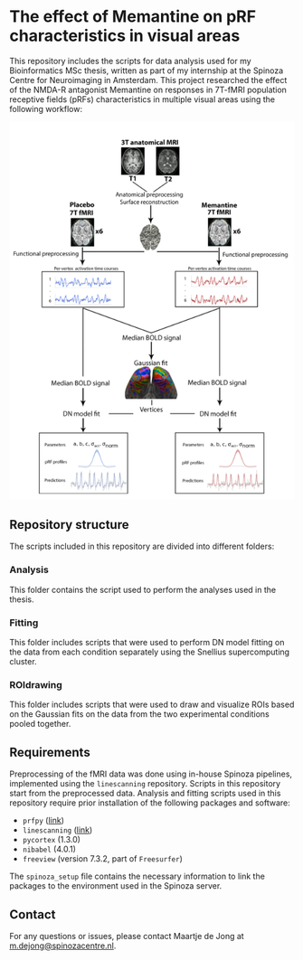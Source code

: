 # The effect of Memantine on pRF characteristics in visual areas 

This repository includes the scripts for data analysis used for my Bioinformatics MSc thesis, written as part of my internship at the Spinoza Centre for Neuroimaging in Amsterdam. This project researched the effect of the NMDA-R antagonist Memantine on responses in 7T-fMRI population receptive fields (pRFs) characteristics in multiple visual areas using the following workflow: 

![Workflow of the project](./figures/workflow.png)

## Repository structure

The scripts included in this repository are divided into different folders:

### Analysis
This folder contains the script used to perform the analyses used in the thesis.

### Fitting
This folder includes scripts that were used to perform DN model fitting on the data from each condition separately using the Snellius supercomputing cluster.

### ROIdrawing
This folder includes scripts that were used to draw and visualize ROIs based on the Gaussian fits on the data from the two experimental conditions pooled together.

## Requirements

Preprocessing of the fMRI data was done using in-house Spinoza pipelines, implemented using the `linescanning` repository. Scripts in this repository start from the preprocessed data. Analysis and fitting scripts used in this repository require prior installation of the following packages and software:

- `prfpy` ([link](https://github.com/VU-Cog-Sci/prfpy))
- `linescanning` ([link](https://github.com/gjheij/linescanning))
- `pycortex` (1.3.0)
- `nibabel` (4.0.1)
- `freeview` (version 7.3.2, part of `Freesurfer`)

The `spinoza_setup` file contains the necessary information to link the packages to the environment used in the Spinoza server. 

## Contact
For any questions or issues, please contact Maartje de Jong at m.dejong@spinozacentre.nl.
